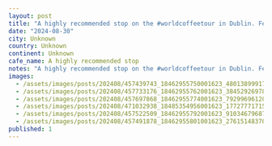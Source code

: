 ```yaml
---
layout: post
title: "A highly recommended stop on the #worldcoffeetour in Dublin. Featured here, a --Noisette--!"
date: "2024-08-30"
city: Unknown
country: Unknown
continent: Unknown
cafe_name: A highly recommended stop
notes: "A highly recommended stop on the #worldcoffeetour in Dublin. Featured here, a --Noisette--!"
images: 
  - /assets/images/posts/202408/457439743_18462955750001623_4801389991722480579_n_18054139045819317.jpg
  - /assets/images/posts/202408/457733176_18462955762001623_3845292697860035115_n_18069131587521074.jpg
  - /assets/images/posts/202408/457697868_18462955774001623_7929969612012797398_n_18036919355492000.jpg
  - /assets/images/posts/202408/471032938_18485354956001623_1772777171556745128_n_18308219581095698.jpg
  - /assets/images/posts/202408/457522509_18462955792001623_9103467968797232354_n_17989574981535268.jpg
  - /assets/images/posts/202408/457491878_18462955801001623_2761514837082912534_n_18059173882662691.jpg
published: 1
---
```

